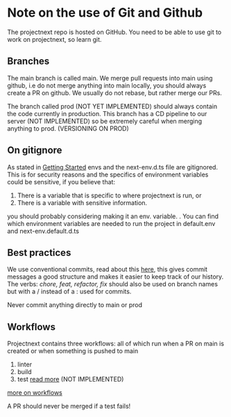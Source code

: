 # Note on the use of Git and Github
The projectnext repo is hosted on GitHub. You need to be able to use git to work on projectnext, so learn git.

## Branches
The main branch is called main. We merge pull requests into main using github, i.e do not merge anything into main locally, you should always create a PR on github. We usually do not rebase, but rather merge our PRs.

The branch called prod (NOT YET IMPLEMENTED) should always contain the code currently in production. This branch has a CD pipeline to our server (NOT IMPLEMENTED) so be extremely careful when merging anything to prod. (VERSIONING ON PROD)

## On gitignore
As stated in [Getting Started](/Getting_Started.md) envs and the next-env.d.ts file are gitignored. This is for security reasons and the specifics of environment variables could be sensitive, if you believe that:

1. There is a variable that is specific to where projectnext is run, or
2. There is a variable with sensitive information.

you should probably considering making it an env. variable.
. You can find which environment variables are needed to run the project in default.env and next-env.default.d.ts

## Best practices
We use conventional commits, read about this [here](https://www.conventionalcommits.org/en/v1.0.0/), this gives commit messages a good structure and makes it easier to keep track of our history. The verbs: *chore, feat, refactor, fix* should also be used on branch names but with a / instead of a : used for commits.

Never commit anything directly to main or prod

## Workflows
Projectnext contains three workflows: all of which run when a PR on main is created or when something is pushed to main
1. linter
2. build
3. test [read more](/Testing.md) (NOT IMPLEMENTED)

[more on workflows](./Workflows.md)

A PR should never be merged if a test fails!